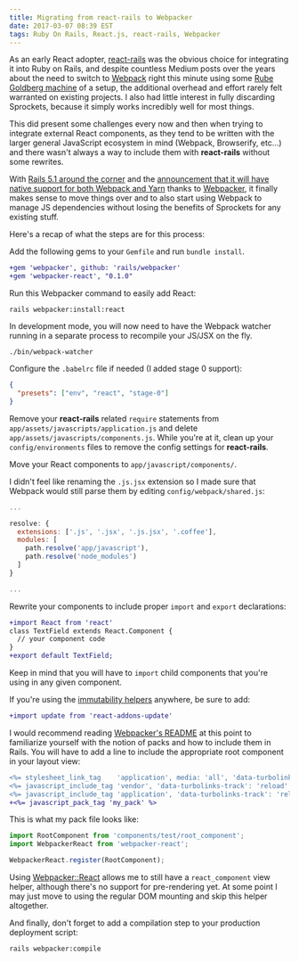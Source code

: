 ```yaml
---
title: Migrating from react-rails to Webpacker
date: 2017-03-07 08:39 EST
tags: Ruby On Rails, React.js, react-rails, Webpacker
---
```


As an early React adopter, [react-rails](https://github.com/reactjs/react-rails) was the obvious choice for integrating it into Ruby on Rails, and despite countless Medium posts over the years about the need to switch to [Webpack](https://webpack.github.io/) right this minute using some [Rube Goldberg machine](https://www.google.com/search?q=rube+goldberg+machine&tbm=isch) of a setup, the additional overhead and effort rarely felt warranted on existing projects. I also had little interest in fully discarding Sprockets, because it simply works incredibly well for most things.

This did present some challenges every now and then when trying to integrate external React components, as they tend to be written with the larger general JavaScript ecosystem in mind (Webpack, Browserify, etc...) and there wasn't always a way to include them with **react-rails** without some rewrites.

With [Rails 5.1 around the corner](http://weblog.rubyonrails.org/2017/2/23/Rails-5-1-beta1/) and the [announcement that it will have native support for both Webpack and Yarn](https://twitter.com/dhh/status/808348184481124352?lang=en) thanks to [Webpacker](https://github.com/rails/webpacker), it finally makes sense to move things over and to also start using Webpack to manage JS dependencies without losing the benefits of Sprockets for any existing stuff.

Here's a recap of what the steps are for this process:

Add the following gems to your `Gemfile` and run `bundle install`.

```diff
+gem 'webpacker', github: 'rails/webpacker'
+gem 'webpacker-react', "0.1.0"
```

Run this Webpacker command to easily add React:

```
rails webpacker:install:react
```

In development mode, you will now need to have the Webpack watcher running in a separate process to recompile your JS/JSX on the fly.

```
./bin/webpack-watcher
```

Configure the `.babelrc` file if needed (I added stage 0 support):

```json
{
  "presets": ["env", "react", "stage-0"]
}
```

Remove your **react-rails** related `require` statements from `app/assets/javascripts/application.js` and delete `app/assets/javascripts/components.js`. While you're at it, clean up your `config/environments` files to remove the config settings for **react-rails**.

Move your React components to `app/javascript/components/`.

I didn't feel like renaming the `.js.jsx` extension so I made sure that Webpack would still parse them by editing `config/webpack/shared.js`:

```js
...

resolve: {
  extensions: ['.js', '.jsx', '.js.jsx', '.coffee'],
  modules: [
    path.resolve('app/javascript'),
    path.resolve('node_modules')
  ]
}

...
```

Rewrite your components to include proper `import` and `export` declarations:

```diff
+import React from 'react'
class TextField extends React.Component {
  // your component code
}
+export default TextField;
```

Keep in mind that you will have to `import` child components that you're using in any given component.

If you're using the [immutability helpers](https://facebook.github.io/react/docs/update.html) anywhere, be sure to add:

```diff
+import update from 'react-addons-update'
```

I would recommend reading [Webpacker's README](https://github.com/rails/webpacker) at this point to familiarize yourself with the notion of packs and how to include them in Rails. You will have to add a line to include the appropriate root component in your layout view:

```diff
<%= stylesheet_link_tag    'application', media: 'all', 'data-turbolinks-track': 'reload' %>
<%= javascript_include_tag 'vendor', 'data-turbolinks-track': 'reload' %>
<%= javascript_include_tag 'application', 'data-turbolinks-track': 'reload' %>
+<%= javascript_pack_tag 'my_pack' %>
```

This is what my pack file looks like:

```js
import RootComponent from 'components/test/root_component';
import WebpackerReact from 'webpacker-react';

WebpackerReact.register(RootComponent);
```

Using [Webpacker::React](https://github.com/renchap/webpacker-react) allows me to still have a `react_component` view helper, although there's no support for pre-rendering yet. At some point I may just move to using the regular DOM mounting and skip this helper altogether.

And finally, don't forget to add a compilation step to your production deployment script:

```
rails webpacker:compile
```
